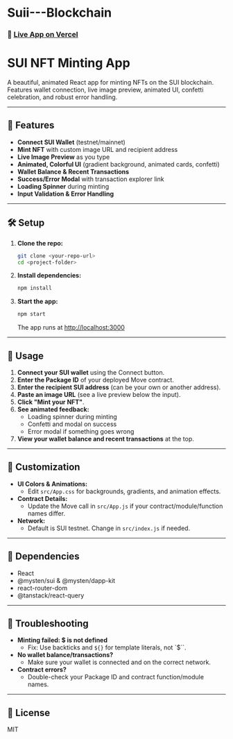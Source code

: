 # Suii---Blockchain

### 🔗 [Live App on Vercel](https://suii-blockchain-h04sbvos2-vinay-ops-projects.vercel.app)

# SUI NFT Minting App

A beautiful, animated React app for minting NFTs on the SUI blockchain. Features wallet connection, live image preview, animated UI, confetti celebration, and robust error handling.

---

## 🚀 Features
- **Connect SUI Wallet** (testnet/mainnet)
- **Mint NFT** with custom image URL and recipient address
- **Live Image Preview** as you type
- **Animated, Colorful UI** (gradient background, animated cards, confetti)
- **Wallet Balance & Recent Transactions**
- **Success/Error Modal** with transaction explorer link
- **Loading Spinner** during minting
- **Input Validation & Error Handling**

---

## 🛠️ Setup

1. **Clone the repo:**
   ```bash
   git clone <your-repo-url>
   cd <project-folder>
   ```
2. **Install dependencies:**
   ```bash
   npm install
   ```
3. **Start the app:**
   ```bash
   npm start
   ```
   The app runs at [http://localhost:3000](http://localhost:3000)

---

## 📝 Usage

1. **Connect your SUI wallet** using the Connect button.
2. **Enter the Package ID** of your deployed Move contract.
3. **Enter the recipient SUI address** (can be your own or another address).
4. **Paste an image URL** (see a live preview below the input).
5. **Click "Mint your NFT"**.
6. **See animated feedback:**
   - Loading spinner during minting
   - Confetti and modal on success
   - Error modal if something goes wrong
7. **View your wallet balance and recent transactions** at the top.

---

## 🎨 Customization
- **UI Colors & Animations:**
  - Edit `src/App.css` for backgrounds, gradients, and animation effects.
- **Contract Details:**
  - Update the Move call in `src/App.js` if your contract/module/function names differ.
- **Network:**
  - Default is SUI testnet. Change in `src/index.js` if needed.

---

## 🧩 Dependencies
- React
- @mysten/sui & @mysten/dapp-kit
- react-router-dom
- @tanstack/react-query

---

## 🐞 Troubleshooting
- **Minting failed: $ is not defined**
  - Fix: Use backticks and `${}` for template literals, not `$``.
- **No wallet balance/transactions?**
  - Make sure your wallet is connected and on the correct network.
- **Contract errors?**
  - Double-check your Package ID and contract function/module names.

---

## 📄 License
MIT
